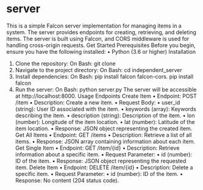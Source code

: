 server
======
This is a simple Falcon server implementation for managing items in a system. The server provides endpoints for creating, retrieving, and deleting items. The server is built using Falcon, and CORS middleware is used for handling cross-origin requests.
Get Started
Prerequisites
Before you begin, ensure you have the following installed:
•	Python (3.6 or higher)
Installation
1.	Clone the repository: On Bash: git clone <repository-url> 
2.	Navigate to the project directory: On Bash: cd independent_server 
3.	Install dependencies: On Bash: pip install falcon falcon-cors. pip install falcon
4.	Run the server: On Bash: python server.py 
The server will be accessible at http://localhost:8000.
Usage
Endpoints
Create Item
•	Endpoint: POST /item
•	Description: Create a new item.
•	Request Body:
•	user_id (string): User ID associated with the item.
•	keywords (array): Keywords describing the item.
•	description (string): Description of the item.
•	lon (number): Longitude of the item location.
•	lat (number): Latitude of the item location.
•	Response: JSON object representing the created item.
Get All Items
•	Endpoint: GET /items
•	Description: Retrieve a list of all items.
•	Response: JSON array containing information about each item.
Get Single Item
•	Endpoint: GET /item/{id}
•	Description: Retrieve information about a specific item.
•	Request Parameter:
•	id (number): ID of the item.
•	Response: JSON object representing the requested item.
Delete Item
•	Endpoint: DELETE /item/{id}
•	Description: Delete a specific item.
•	Request Parameter:
•	id (number): ID of the item.
•	Response: No content (204 status code).
